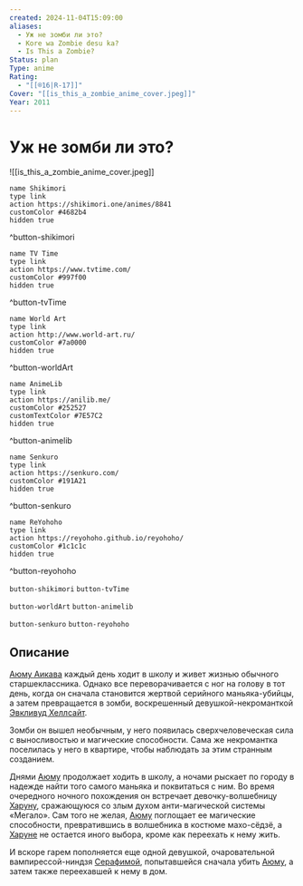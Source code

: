 ```yaml
---
created: 2024-11-04T15:09:00
aliases:
  - Уж не зомби ли это?
  - Kore wa Zombie desu ka?
  - Is This a Zombie?
Status: plan
Type: anime
Rating:
  - "[[®️16|R-17]]"
Cover: "[[is_this_a_zombie_anime_cover.jpeg]]"
Year: 2011
---
```


# Уж не зомби ли это?

![[is_this_a_zombie_anime_cover.jpeg]]

```button
name Shikimori
type link
action https://shikimori.one/animes/8841
customColor #4682b4
hidden true
```
^button-shikimori

```button
name TV Time
type link
action https://www.tvtime.com/
customColor #997f00
hidden true
```
^button-tvTime

```button
name World Art
type link
action http://www.world-art.ru/
customColor #7a0000
hidden true
```
^button-worldArt

```button
name AnimeLib
type link
action https://anilib.me/
customColor #252527
customTextColor #7E57C2
hidden true
```
^button-animelib

```button
name Senkuro
type link
action https://senkuro.com/
customColor #191A21
hidden true
```
^button-senkuro

```button
name ReYohoho
type link
action https://reyohoho.github.io/reyohoho/
customColor #1c1c1c
hidden true
```
^button-reyohoho

`button-shikimori` `button-tvTime`

`button-worldArt` `button-animelib`

`button-senkuro` `button-reyohoho`

## Описание

[Аюму Аикава](https://shikimori.one/characters/38535-ayumu-aikawa) каждый день ходит в школу и живет жизнью обычного старшеклассника. Однако все переворачивается с ног на голову в тот день, когда он сначала становится жертвой серийного маньяка-убийцы, а затем превращается в зомби, воскрешенный девушкой-некроманткой [Эвкливуд Хеллсайт](https://shikimori.one/characters/38538-eucliwood-hellscythe).

Зомби он вышел необычным, у него появилась сверхчеловеческая сила с выносливостью и магические способности. Сама же некромантка поселилась у него в квартире, чтобы наблюдать за этим странным созданием.

Днями [Аюму](https://shikimori.one/characters/38535-ayumu-aikawa) продолжает ходить в школу, а ночами рыскает по городу в надежде найти того самого маньяка и поквитаться с ним. Во время очередного ночного похождения он встречает девочку-волшебницу [Харуну](https://shikimori.one/characters/38536-haruna), сражающуюся со злым духом анти-магической системы «Мегало». Сам того не желая, [Аюму](https://shikimori.one/characters/38535-ayumu-aikawa) поглощает ее магические способности, превратившись в волшебника в костюме махо-сёдзё, а [Харуне](https://shikimori.one/characters/38536-haruna) не остается иного выбора, кроме как переехать к нему жить.

И вскоре гарем пополняется еще одной девушкой, очаровательной вампирессой-ниндзя [Серафимой](https://shikimori.one/characters/38537-seraphim), попытавшейся сначала убить [Аюму](https://shikimori.one/characters/38535-ayumu-aikawa), а затем также переехавшей к нему в дом.
